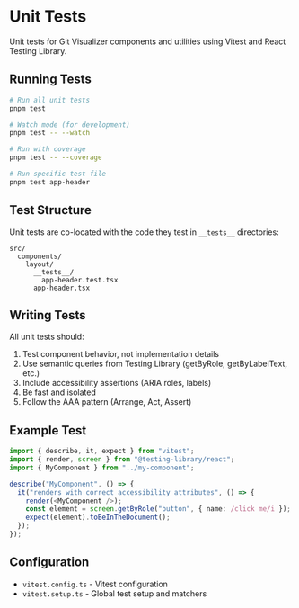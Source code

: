 # Unit Tests

Unit tests for Git Visualizer components and utilities using Vitest and React Testing Library.

## Running Tests

```bash
# Run all unit tests
pnpm test

# Watch mode (for development)
pnpm test -- --watch

# Run with coverage
pnpm test -- --coverage

# Run specific test file
pnpm test app-header
```

## Test Structure

Unit tests are co-located with the code they test in `__tests__` directories:

```
src/
  components/
    layout/
      __tests__/
        app-header.test.tsx
      app-header.tsx
```

## Writing Tests

All unit tests should:
1. Test component behavior, not implementation details
2. Use semantic queries from Testing Library (getByRole, getByLabelText, etc.)
3. Include accessibility assertions (ARIA roles, labels)
4. Be fast and isolated
5. Follow the AAA pattern (Arrange, Act, Assert)

## Example Test

```typescript
import { describe, it, expect } from "vitest";
import { render, screen } from "@testing-library/react";
import { MyComponent } from "../my-component";

describe("MyComponent", () => {
  it("renders with correct accessibility attributes", () => {
    render(<MyComponent />);
    const element = screen.getByRole("button", { name: /click me/i });
    expect(element).toBeInTheDocument();
  });
});
```

## Configuration

- `vitest.config.ts` - Vitest configuration
- `vitest.setup.ts` - Global test setup and matchers
